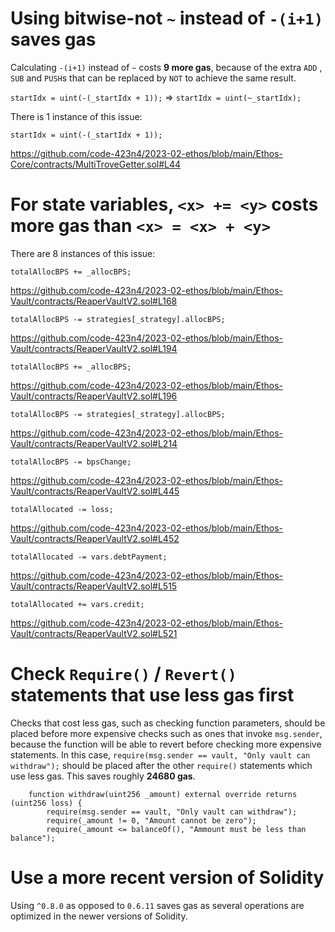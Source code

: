 # Using bitwise-not `~` instead of `-(i+1)` saves gas
Calculating `-(i+1)` instead of `~` costs **9 more gas**, because of the extra `ADD` , `SUB` and `PUSH`s that can be replaced by `NOT` to achieve the same result.

`startIdx = uint(-(_startIdx + 1));` => `startIdx = uint(~_startIdx);`

There is 1 instance of this issue:
```
startIdx = uint(-(_startIdx + 1));
```
https://github.com/code-423n4/2023-02-ethos/blob/main/Ethos-Core/contracts/MultiTroveGetter.sol#L44

# For state variables, `<x> += <y>` costs more gas than `<x> = <x> + <y>`
There are 8 instances of this issue:
```
totalAllocBPS += _allocBPS;
```
https://github.com/code-423n4/2023-02-ethos/blob/main/Ethos-Vault/contracts/ReaperVaultV2.sol#L168
```
totalAllocBPS -= strategies[_strategy].allocBPS;
```
https://github.com/code-423n4/2023-02-ethos/blob/main/Ethos-Vault/contracts/ReaperVaultV2.sol#L194
```
totalAllocBPS += _allocBPS;
```
https://github.com/code-423n4/2023-02-ethos/blob/main/Ethos-Vault/contracts/ReaperVaultV2.sol#L196
```
totalAllocBPS -= strategies[_strategy].allocBPS;
```
https://github.com/code-423n4/2023-02-ethos/blob/main/Ethos-Vault/contracts/ReaperVaultV2.sol#L214
```
totalAllocBPS -= bpsChange;
```
https://github.com/code-423n4/2023-02-ethos/blob/main/Ethos-Vault/contracts/ReaperVaultV2.sol#L445
```
totalAllocated -= loss;
```
https://github.com/code-423n4/2023-02-ethos/blob/main/Ethos-Vault/contracts/ReaperVaultV2.sol#L452
```
totalAllocated -= vars.debtPayment;
```
https://github.com/code-423n4/2023-02-ethos/blob/main/Ethos-Vault/contracts/ReaperVaultV2.sol#L515
```
totalAllocated += vars.credit;
```
https://github.com/code-423n4/2023-02-ethos/blob/main/Ethos-Vault/contracts/ReaperVaultV2.sol#L521

# Check `Require()` / `Revert()` statements that use less gas first
Checks that cost less gas, such as checking function parameters, should be placed before more expensive checks such as ones that invoke `msg.sender`, because the function will be able to revert before checking more expensive statements. In this case, `require(msg.sender == vault, "Only vault can withdraw");` should be placed after the other `require()` statements which use less gas. This saves roughly **24680 gas**.

```
    function withdraw(uint256 _amount) external override returns (uint256 loss) {
        require(msg.sender == vault, "Only vault can withdraw");
        require(_amount != 0, "Amount cannot be zero");
        require(_amount <= balanceOf(), "Ammount must be less than balance");
```

# Use a more recent version of Solidity
Using `^0.8.0` as opposed to `0.6.11` saves gas as several operations are optimized in the newer versions of Solidity.

